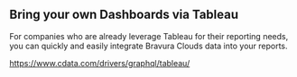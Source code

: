 ## Bring your own Dashboards via Tableau

For companies who are already leverage Tableau for their reporting needs, you can quickly and easily integrate Bravura Clouds data into your reports. 

https://www.cdata.com/drivers/graphql/tableau/